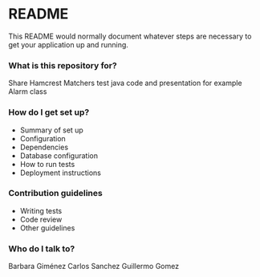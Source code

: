 # README #

This README would normally document whatever steps are necessary to get your application up and running.

### What is this repository for? ###

Share Hamcrest Matchers test java code and presentation for example Alarm class

### How do I get set up? ###

* Summary of set up
* Configuration
* Dependencies
* Database configuration
* How to run tests
* Deployment instructions

### Contribution guidelines ###

* Writing tests
* Code review
* Other guidelines

### Who do I talk to? ###

Barbara Giménez
Carlos Sanchez
Guillermo Gomez